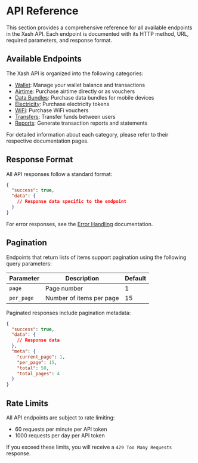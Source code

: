 # API Reference

This section provides a comprehensive reference for all available endpoints in the Xash API. Each endpoint is documented with its HTTP method, URL, required parameters, and response format.

## Available Endpoints

The Xash API is organized into the following categories:

- [Wallet](#wallet): Manage your wallet balance and transactions
- [Airtime](#airtime): Purchase airtime directly or as vouchers
- [Data Bundles](#data-bundles): Purchase data bundles for mobile devices
- [Electricity](#electricity): Purchase electricity tokens
- [WiFi](#wifi): Purchase WiFi vouchers
- [Transfers](#transfers): Transfer funds between users
- [Reports](#reports): Generate transaction reports and statements

For detailed information about each category, please refer to their respective documentation pages.

## Response Format

All API responses follow a standard format:

```json
{
  "success": true,
  "data": {
    // Response data specific to the endpoint
  }
}
```

For error responses, see the [Error Handling](error-handling.md) documentation.

## Pagination

Endpoints that return lists of items support pagination using the following query parameters:

| Parameter | Description | Default |
|-----------|-------------|---------|
| `page` | Page number | 1 |
| `per_page` | Number of items per page | 15 |

Paginated responses include pagination metadata:

```json
{
  "success": true,
  "data": {
    // Response data
  },
  "meta": {
    "current_page": 1,
    "per_page": 15,
    "total": 50,
    "total_pages": 4
  }
}
```

## Rate Limits

All API endpoints are subject to rate limiting:

- 60 requests per minute per API token
- 1000 requests per day per API token

If you exceed these limits, you will receive a `429 Too Many Requests` response.

